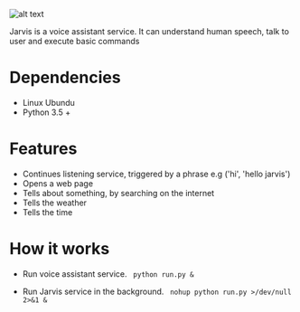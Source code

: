 ![alt text](https://github.com/ggeop/Jarvis/blob/master/jarvis_logo.png)

Jarvis is a voice assistant service. It can understand human speech, talk to user and execute basic commands

# Dependencies
* Linux Ubundu
* Python 3.5 +

# Features
* Continues listening service, triggered by a phrase e.g ('hi', 'hello jarvis')
* Opens a web page
* Tells about something, by searching on the internet
* Tells the weather
* Tells the time

# How it works
* Run voice assistant service.
``` python run.py &```

* Run Jarvis service in the background.
``` nohup python run.py >/dev/null 2>&1 &```
